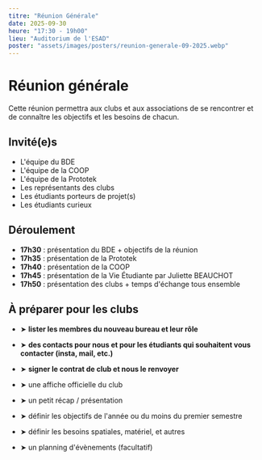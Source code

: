 ```yaml
---
titre: "Réunion Générale"
date: 2025-09-30
heure: "17:30 - 19h00"
lieu: "Auditorium de l'ESAD"
poster: "assets/images/posters/reunion-generale-09-2025.webp"
---
```


# Réunion générale

Cette réunion permettra aux clubs et aux associations de se rencontrer et de connaître les objectifs et les besoins de chacun.

## Invité(e)s
- L'équipe du BDE
- L'équipe de la COOP
- L'équipe de la Prototek
- Les représentants des clubs
- Les étudiants porteurs de projet(s)
- Les étudiants curieux

## Déroulement
- **17h30** : présentation du BDE + objectifs de la réunion
- **17h35** : présentation de la Prototek
- **17h40** : présentation de la COOP
- **17h45** : présentation de la Vie Étudiante par Juliette BEAUCHOT
- **17h50** : présentation des clubs + temps d'échange tous ensemble

## À préparer pour les clubs
- ➤ **lister les membres du nouveau bureau et leur rôle**
- ➤ **des contacts pour nous et pour les étudiants qui souhaitent vous contacter (insta, mail, etc.)**
- ➤ **signer le contrat de club et nous le renvoyer**

- ➤ une affiche officielle du club
- ➤ un petit récap / présentation
- ➤ définir les objectifs de l'année ou du moins du premier semestre
- ➤ définir les besoins spatiales, matériel, et autres
- ➤ un planning d'évènements (facultatif)